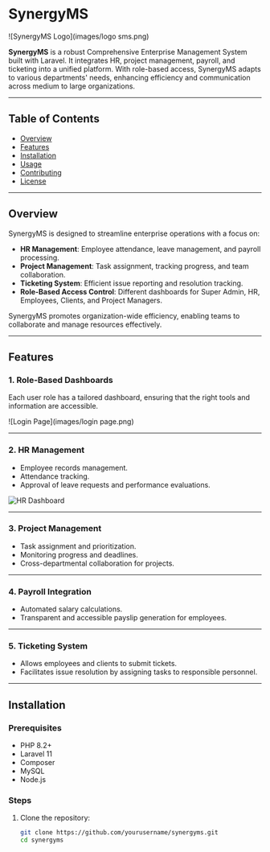 # SynergyMS

![SynergyMS Logo](images/logo sms.png)

**SynergyMS** is a robust Comprehensive Enterprise Management System built with Laravel. It integrates HR, project management, payroll, and ticketing into a unified platform. With role-based access, SynergyMS adapts to various departments' needs, enhancing efficiency and communication across medium to large organizations.

---

## Table of Contents

- [Overview](#overview)
- [Features](#features)
- [Installation](#installation)
- [Usage](#usage)
- [Contributing](#contributing)
- [License](#license)

---

## Overview

SynergyMS is designed to streamline enterprise operations with a focus on:
- **HR Management**: Employee attendance, leave management, and payroll processing.
- **Project Management**: Task assignment, tracking progress, and team collaboration.
- **Ticketing System**: Efficient issue reporting and resolution tracking.
- **Role-Based Access Control**: Different dashboards for Super Admin, HR, Employees, Clients, and Project Managers.

SynergyMS promotes organization-wide efficiency, enabling teams to collaborate and manage resources effectively.

---

## Features

### 1. Role-Based Dashboards
Each user role has a tailored dashboard, ensuring that the right tools and information are accessible.

![Login Page](images/login page.png)

---

### 2. HR Management
- Employee records management.
- Attendance tracking.
- Approval of leave requests and performance evaluations.

![HR Dashboard](images/hr-dashboard-placeholder.png)

---

### 3. Project Management
- Task assignment and prioritization.
- Monitoring progress and deadlines.
- Cross-departmental collaboration for projects.

---

### 4. Payroll Integration
- Automated salary calculations.
- Transparent and accessible payslip generation for employees.

---

### 5. Ticketing System
- Allows employees and clients to submit tickets.
- Facilitates issue resolution by assigning tasks to responsible personnel.

---

## Installation

### Prerequisites
- PHP 8.2+
- Laravel 11
- Composer
- MySQL
- Node.js

### Steps
1. Clone the repository:
   ```bash
   git clone https://github.com/yourusername/synergyms.git
   cd synergyms
